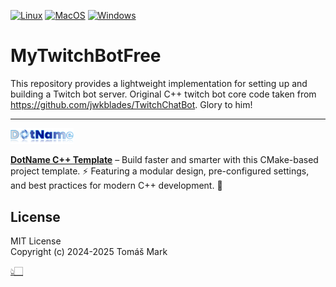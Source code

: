 
[![Linux](https://github.com/tomasmark79/MyTwitchBotFree/actions/workflows/linux.yml/badge.svg)](https://github.com/tomasmark79/MyTwitchBotFree/actions/workflows/linux.yml)
[![MacOS](https://github.com/tomasmark79/MyTwitchBotFree/actions/workflows/macos.yml/badge.svg)](https://github.com/tomasmark79/MyTwitchBotFree/actions/workflows/macos.yml)
[![Windows](https://github.com/tomasmark79/MyTwitchBotFree/actions/workflows/windows.yml/badge.svg)](https://github.com/tomasmark79/MyTwitchBotFree/actions/workflows/windows.yml)  

# MyTwitchBotFree

This repository provides a lightweight implementation for setting up and building a Twitch bot server. Original C++ twitch bot core code taken from https://github.com/jwkblades/TwitchChatBot. Glory to him!

---

<img src="assets/logo.png" alt="DotNameCpp Logo" width="20%">

**[DotName C++ Template](https://github.com/tomasmark79/DotNameCppFree)** – Build faster and smarter with this CMake-based project template. ⚡ Featuring a modular design, pre-configured settings, and best practices for modern C++ development. 🌟  

## License

MIT License  
Copyright (c) 2024-2025 Tomáš Mark

[👆🏻](#index)